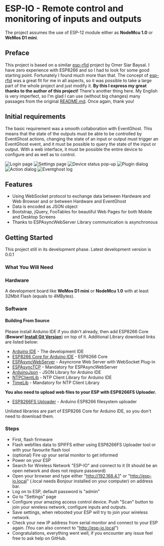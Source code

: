 # ESP-IO - Remote control and monitoring of inputs and outputs
The project assumes the use of ESP-12 module either as **NodeMcu 1.0** or **WeMos D1 mini**.

## Preface
This project is based on a similar [esp-rfid](https://github.com/omersiar/esp-rfid) project by Omer Siar Baysal.
I have zero experience with ESP8266 and so I had to look for some good starting point. Fortunately I found much more than that. The concept of [esp-rfid](https://github.com/omersiar/esp-rfid) was a great fit for me in all aspects, so it was possible to take a large part of the whole project and just modify it. **By this I express my great thanks to the author of this project!** 
There's another thing here. My English is very imperfect, so I'm glad I can use (without big changes) many passages from the original [README.md](https://github.com/omersiar/esp-rfid/blob/master/README.md). Once again, thank you!

## Initial requirements
The basic requirement was a smooth collaboration with EventGhost. This means that the state of the outputs must be able to be controlled by EventGhost actions, changing the state of an input or output must trigger an EventGhost event, and it must be possible to query the state of the input or output.
With a web interface, it must be possible the entire device to configure and as well as to control.

![Login page](https://github.com/Pako2/EventGhostPlugins/raw/master/ESP-IO/Arduino/demo/index.png)
![Settings page](https://github.com/Pako2/EventGhostPlugins/raw/master/ESP-IO/Arduino/demo/settings.png)
![Device status pop-up](https://github.com/Pako2/EventGhostPlugins/raw/master/ESP-IO/Arduino/demo/devicestatus.png)
![Plugin dialog](https://github.com/Pako2/EventGhostPlugins/raw/master/ESP-IO/Arduino/demo/plugindialog.png)
![Action dialog](https://github.com/Pako2/EventGhostPlugins/raw/master/ESP-IO/Arduino/demo/actiondialog.png)
![Eventghost log](https://github.com/Pako2/EventGhostPlugins/raw/master/ESP-IO/Arduino/demo/eventgostlog.png)

## Features
* Using WebSocket protocol to exchange data between Hardware and Web Browser and or between Hardware and EventGhost
* Data is encoded as JSON object
* Bootstrap, jQuery, FooTables for beautiful Web Pages for both Mobile and Desktop Screens
* Thanks to ESPAsyncWebServer Library communication is asynchronous

## Getting Started
This project still in its development phase.
Latest development version is 0.0.1

### What You Will Need 
### Hardware
A development board like **WeMos D1 mini** or **NodeMcu 1.0** with at least 32Mbit Flash (equals to 4MBytes).

### Software

#### Building From Source
Please install Arduino IDE if you didn't already, then add ESP8266 Core (**Beware! [Install Git Version](https://github.com/esp8266/Arduino#using-git-version)**) on top of it. Additional Library download links are listed below:

* [Arduino IDE](http://www.arduino.cc) - The development IDE
* [ESP8266 Core for Arduino IDE](https://github.com/esp8266/Arduino) - ESP8266 Core
* [ESPAsyncWebServer](https://github.com/me-no-dev/ESPAsyncWebServer) - Asyncrone Web Server with WebSocket Plug-in
* [ESPAsyncTCP](https://github.com/me-no-dev/ESPAsyncTCP) - Mandatory for ESPAsyncWebServer
* [ArduinoJson](https://github.com/bblanchon/ArduinoJson) - JSON Library for Arduino IDE
* [NTPClientLib](https://github.com/gmag11/NtpClient/) - NTP Client Library for Arduino IDE
* [TimeLib](https://github.com/PaulStoffregen/Time) - Mandatory for NTP Client Library

**You also need to upload web files to your ESP with ESP8266FS Uploader.**

* [ESP8266FS Uploader](https://github.com/esp8266/arduino-esp8266fs-plugin) - Arduino ESP8266 filesystem uploader

Unlisted libraries are part of ESP8266 Core for Arduino IDE, so you don't need to download them.

### Steps
* First, flash firmware 
* Flash webfiles data to SPIFFS either using ESP8266FS Uploader tool or with your favourite flash tool 
* (optional) Fire up your serial monitor to get informed
* Power on your ESP
* Search for Wireless Network "ESP-IO" and connect to it (It should be an open network and does not reqiure password)
* Open your browser and type either "http://192.168.4.1" or "http://esp-io.local" (.local needs Bonjour installed on your computer) on address bar.
* Log on to ESP, default password is "admin"
* Go to "Settings" page
* Configure your amazing access control device. Push "Scan" button to join your wireless network, configure inputs and outputs.
* Save settings, when rebooted your ESP will try to join your wireless network.
* Check your new IP address from serial monitor and connect to your ESP again. (You can also connect to "http://esp-io.local")
* Congratulations, everything went well, if you encounter any issue feel free to ask help on GitHub.
